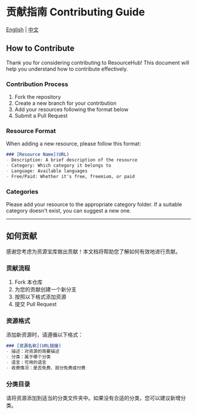 # 贡献指南 Contributing Guide

[English](#english) | [中文](#中文)

<a name="english"></a>
## How to Contribute

Thank you for considering contributing to ResourceHub! This document will help you understand how to contribute effectively.

### Contribution Process

1. Fork the repository
2. Create a new branch for your contribution
3. Add your resources following the format below
4. Submit a Pull Request

### Resource Format

When adding a new resource, please follow this format:

```markdown
### [Resource Name](URL)
- Description: A brief description of the resource
- Category: Which category it belongs to
- Language: Available languages
- Free/Paid: Whether it's free, freemium, or paid
```

### Categories

Please add your resource to the appropriate category folder. If a suitable category doesn't exist, you can suggest a new one.

---

<a name="中文"></a>
## 如何贡献

感谢您考虑为资源宝库做出贡献！本文档将帮助您了解如何有效地进行贡献。

### 贡献流程

1. Fork 本仓库
2. 为您的贡献创建一个新分支
3. 按照以下格式添加资源
4. 提交 Pull Request

### 资源格式

添加新资源时，请遵循以下格式：

```markdown
### [资源名称](URL链接)
- 描述：对资源的简要描述
- 分类：属于哪个分类
- 语言：可用的语言
- 收费情况：是否免费、部分免费或付费
```

### 分类目录

请将资源添加到适当的分类文件夹中。如果没有合适的分类，您可以建议新增分类。
